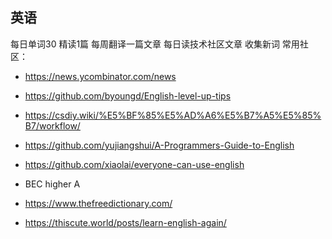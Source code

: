 
## 英语
每日单词30 精读1篇 每周翻译一篇文章
每日读技术社区文章 收集新词
常用社区：
- https://news.ycombinator.com/news
- https://github.com/byoungd/English-level-up-tips
- https://csdiy.wiki/%E5%BF%85%E5%AD%A6%E5%B7%A5%E5%85%B7/workflow/
- https://github.com/yujiangshui/A-Programmers-Guide-to-English
- https://github.com/xiaolai/everyone-can-use-english

- BEC higher A 
- https://www.thefreedictionary.com/
- https://thiscute.world/posts/learn-english-again/
